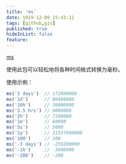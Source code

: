 ```yaml
---
title: 'ms'
date: 1019-12-09 15:43:11
tags: [github,gjs]
published: true
hideInList: false
feature: 
---
```

[ms](https://github.com/zeit/ms)

使用此包可以轻松地将各种时间格式转换为毫秒。


<!-- more -->


使用示例：

```javascript
ms('2 days')  // 172800000
ms('1d')      // 86400000
ms('10h')     // 36000000
ms('2.5 hrs') // 9000000
ms('2h')      // 7200000
ms('1m')      // 60000
ms('5s')      // 5000
ms('1y')      // 31557600000
ms('100')     // 100
ms('-3 days') // -259200000
ms('-1h')     // -3600000
ms('-200')    // -200
```